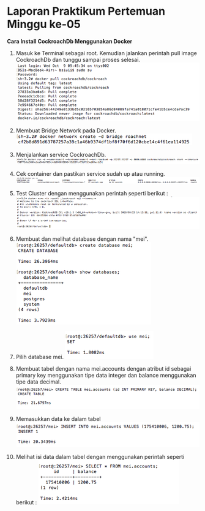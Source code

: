 # Laporan Praktikum Pertemuan Minggu ke-05

**Cara Install CockroachDb Menggunakan Docker**

1. Masuk ke Terminal sebagai root. Kemudian jalankan perintah pull image CockroachDb dan tunggu sampai proses selesai.
![](tcc-3/5-1.png)

2. Membuat Bridge Network pada Docker.
![](tcc-3/5-2.png)

3. Menjalankan service CockroachDb.
![](tcc-3/5-3.png)

4. Cek container dan pastikan service sudah up atau running.
![](tcc-3/5-4.png)

5. Test Cluster dengan menggunakan perintah seperti berikut :
![](tcc-3/5-5.png)

6. Membuat dan melihat database dengan nama "mei".
![](tcc-3/5-6.png)

7. Pilih database mei.
![](tcc-3/5-7.png)

8. Membuat tabel dengan nama mei.accounts dengan atribut id sebagai primary key menggunakan tipe data integer dan balance menggunakan tipe data decimal.
![](tcc-3/5-8.png)

9. Memasukkan data ke dalam tabel
![](tcc-3/5-9.png)

10. Melihat isi data dalam tabel dengan menggunakan perintah seperti berikut :
![](tcc-3/5-10.png)
